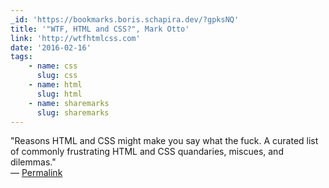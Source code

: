 ```yaml
---
_id: 'https://bookmarks.boris.schapira.dev/?gpksNQ'
title: '"WTF, HTML and CSS?", Mark Otto'
link: 'http://wtfhtmlcss.com'
date: '2016-02-16'
tags:
    - name: css
      slug: css
    - name: html
      slug: html
    - name: sharemarks
      slug: sharemarks
---
```


&quot;Reasons HTML and CSS might make you say what the fuck. A curated list of
commonly frustrating HTML and CSS quandaries, miscues, and dilemmas.&quot;
<br>&#8212;
<a href="https://bookmarks.boris.schapira.dev/?gpksNQ" title="Permalink">Permalink</a>
